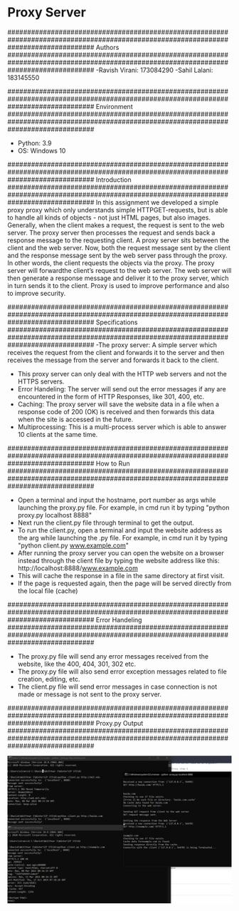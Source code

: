 # Proxy Server

######################################################################################################################################
                                                                Authors
######################################################################################################################################
-Ravish Virani: 173084290
-Sahil Lalani: 183145550

######################################################################################################################################
                                                               Environment
######################################################################################################################################
- Python: 3.9
- OS: Windows 10

######################################################################################################################################
                                                               Introduction
######################################################################################################################################
In this assignment we developed a simple proxy proxy which only understands simple HTTPGET-requests, but is able to handle all kinds 
of objects - not just HTML pages, but also images. Generally, when the client makes a request, the request is sent to the web server. 
The proxy server then processes the request and sends back a response message to the requesting client. A proxy server sits between
the client and the web server. Now, both the request message sent by the client and the response message sent by the web server pass 
through the proxy. In other words, the client requests the objects via the proxy. The proxy server will forwardthe client’s request 
to the web server. The web server will then generate a response message and deliver it to the proxy server, which in turn sends it 
to the client. Proxy is used to improve performance and also to improve security.

######################################################################################################################################
                                                              Specifications
######################################################################################################################################
-The proxy server: A simple server which receives the request from the client and forwards it to the server and then receives the 
    message from the server and forwards it back to the client.
- This proxy server can only deal with the HTTP web servers and not the HTTPS servers.
- Error Handeling: The server will send out the error messages if any are encountered in the form of HTTP Responses, like 301, 400, 
    etc.
- Caching: The proxy server will save the website data in a file when a response code of 200 (OK) is received and then forwards this 
    data when the site is accessed in the future.
- Multiprocessing: This is a multi-process server which is able to answer 10 clients at the same time.

######################################################################################################################################
                                                                How to Run
######################################################################################################################################
- Open a terminal and input the hostname, port number as args while launching the proxy.py file. For example, in cmd run it by typing 
    "python proxy.py localhost 8888"
- Next run the client.py file through terminal to get the output.
- To run the client.py, open a terminal and input the website address as the arg while launching the .py file. For example, in cmd
    run it by typing "python client.py www.example.com"
- After running the proxy server you can open the website on a browser instead through the client file by typing the website address
    like this: http://localhost:8888/www.example.com
- This will cache the response in a file in the same directory at first visit.
- If the page is requested again, then the page will be served directly from the local file (cache)

######################################################################################################################################
                                                            Error Handeling
######################################################################################################################################
- The proxy.py file will send any error messages received from the website, like the 400, 404, 301, 302 etc.
- The proxy.py file will also send error exception messages related to file creation, editing, etc.
- The client.py file will send error messages in case connection is not made or message is not sent to the proxy server.

######################################################################################################################################
                                                             Proxy.py Output
######################################################################################################################################

![](Images/1.png)
